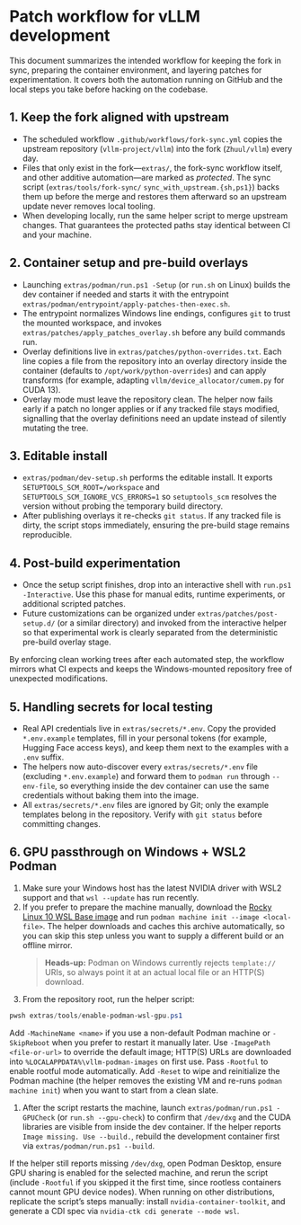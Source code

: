 # Patch workflow for vLLM development

This document summarizes the intended workflow for keeping the fork in sync, preparing the
container environment, and layering patches for experimentation. It covers both the automation
running on GitHub and the local steps you take before hacking on the codebase.

## 1. Keep the fork aligned with upstream

- The scheduled workflow `.github/workflows/fork-sync.yml` copies the upstream repository
  (`vllm-project/vllm`) into the fork (`Zhuul/vllm`) every day.
- Files that only exist in the fork—`extras/`, the fork-sync workflow itself, and other
  additive automation—are marked as *protected*. The sync script (`extras/tools/fork-sync/`
  `sync_with_upstream.{sh,ps1}`) backs them up before the merge and restores them afterward so
  an upstream update never removes local tooling.
- When developing locally, run the same helper script to merge upstream changes. That guarantees
  the protected paths stay identical between CI and your machine.

## 2. Container setup and pre-build overlays

- Launching `extras/podman/run.ps1 -Setup` (or `run.sh` on Linux) builds the dev container if
  needed and starts it with the entrypoint `extras/podman/entrypoint/apply-patches-then-exec.sh`.
- The entrypoint normalizes Windows line endings, configures `git` to trust the mounted
  workspace, and invokes `extras/patches/apply_patches_overlay.sh` before any build commands run.
- Overlay definitions live in `extras/patches/python-overrides.txt`. Each line copies a file from
  the repository into an overlay directory inside the container (defaults to
  `/opt/work/python-overrides`) and can apply transforms (for example, adapting
  `vllm/device_allocator/cumem.py` for CUDA 13).
- Overlay mode must leave the repository clean. The helper now fails early if a patch no longer
  applies or if any tracked file stays modified, signalling that the overlay definitions need an
  update instead of silently mutating the tree.

## 3. Editable install

- `extras/podman/dev-setup.sh` performs the editable install. It exports
  `SETUPTOOLS_SCM_ROOT=/workspace` and `SETUPTOOLS_SCM_IGNORE_VCS_ERRORS=1` so
  `setuptools_scm` resolves the version without probing the temporary build directory.
- After publishing overlays it re-checks `git status`. If any tracked file is dirty, the script
  stops immediately, ensuring the pre-build stage remains reproducible.

## 4. Post-build experimentation

- Once the setup script finishes, drop into an interactive shell with `run.ps1 -Interactive`.
  Use this phase for manual edits, runtime experiments, or additional scripted patches.
- Future customizations can be organized under `extras/patches/post-setup.d/` (or a similar
  directory) and invoked from the interactive helper so that experimental work is clearly
  separated from the deterministic pre-build overlay stage.

By enforcing clean working trees after each automated step, the workflow mirrors what CI expects
and keeps the Windows-mounted repository free of unexpected modifications.

## 5. Handling secrets for local testing

- Real API credentials live in `extras/secrets/*.env`. Copy the provided `*.env.example`
  templates, fill in your personal tokens (for example, Hugging Face access keys), and keep them
  next to the examples with a `.env` suffix.
- The helpers now auto-discover every `extras/secrets/*.env` file (excluding `*.env.example`) and
  forward them to `podman run` through `--env-file`, so everything inside the dev container can use
  the same credentials without baking them into the image.
- All `extras/secrets/*.env` files are ignored by Git; only the example templates belong in the
  repository. Verify with `git status` before committing changes.

## 6. GPU passthrough on Windows + WSL2 Podman

1. Make sure your Windows host has the latest NVIDIA driver with WSL2 support and that `wsl --update`
   has run recently.
1. If you prefer to prepare the machine manually, download the
  [Rocky Linux 10 WSL Base image](https://dl.rockylinux.org/pub/rocky/10/images/x86_64/Rocky-10-WSL-Base.latest.x86_64.wsl)
  and run `podman machine init --image <local-file>`. The helper downloads and caches this archive automatically,
  so you can skip this step unless you want to supply a different build or an offline mirror.
    > **Heads-up:** Podman on Windows currently rejects `template://` URIs, so always point it at an actual
    > local file or an HTTP(S) download.
1. From the repository root, run the helper script:

  ```powershell
  pwsh extras/tools/enable-podman-wsl-gpu.ps1
  ```

   Add `-MachineName <name>` if you use a non-default Podman machine or `-SkipReboot` when you prefer
  to restart it manually later. Use `-ImagePath <file-or-url>` to override the default image; HTTP(S) URLs are
  downloaded into `%LOCALAPPDATA%\vllm-podman-images` on first use. Pass `-Rootful` to enable rootful
  mode automatically. Add `-Reset` to wipe and reinitialize the Podman machine (the helper removes the
  existing VM and re-runs `podman machine init`) when you want to start from a clean slate.

1. After the script restarts the machine, launch `extras/podman/run.ps1 -GPUCheck` (or `run.sh --gpu-check`)
   to confirm that `/dev/dxg` and the CUDA libraries are visible from inside the dev container. If the helper
   reports `Image missing. Use --build.`, rebuild the development container first via `extras/podman/run.ps1 --build`.

If the helper still reports missing `/dev/dxg`, open Podman Desktop, ensure GPU sharing is enabled for
the selected machine, and rerun the script (include `-Rootful` if you skipped it the first time, since
rootless containers cannot mount GPU device nodes). When running on other distributions, replicate the
script’s steps manually: install `nvidia-container-toolkit`, and generate a CDI spec via
`nvidia-ctk cdi generate --mode wsl`.
